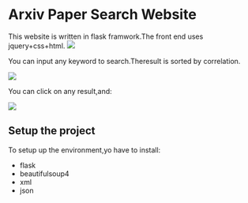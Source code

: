 # Arxiv Paper Search Website
This website is written in flask framwork.The front end uses jquery+css+html.
![](https://i.imgur.com/I6WEauQ.png) 


You can input any keyword to search.Theresult is sorted by correlation.

![](https://i.imgur.com/9RbkhGO.png)

You can click on any result,and:

![](https://i.imgur.com/Cfd0cos.png)

## Setup the project
To setup up the environment,yo have to install:

- flask
- beautifulsoup4
- xml
- json

